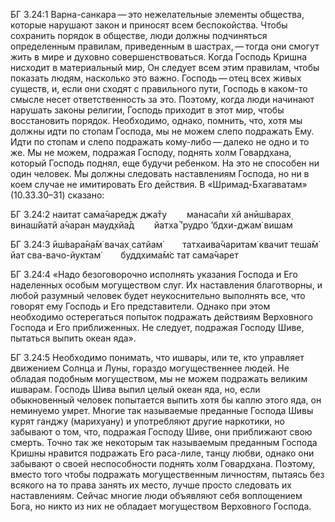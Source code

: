 БГ 3.24:1	Варна-санкара — это нежелательные элементы общества, которые нарушают закон и приносят всем беспокойства. Чтобы сохранить порядок в обществе, люди должны подчиняться определенным правилам, приведенным в шастрах, — тогда они смогут жить в мире и духовно совершенствоваться. Когда Господь Кришна нисходит в материальный мир, Он следует всем этим правилам, чтобы показать людям, насколько это важно. Господь — отец всех живых существ, и, если они сходят с правильного пути, Господь в каком-то смысле несет ответственность за это. Поэтому, когда люди начинают нарушать законы религии, Господь приходит в этот мир, чтобы восстановить порядок. Необходимо, однако, помнить, что, хотя мы должны идти по стопам Господа, мы не можем слепо подражать Ему. Идти по стопам и слепо подражать кому-либо — далеко не одно и то же. Мы не можем, подражая Господу, поднять холм Говардхана, который Господь поднял, еще будучи ребенком. На это не способен ни один человек. Мы должны следовать наставлениям Господа, но ни в коем случае не имитировать Его действия. В «Шримад-Бхагаватам» (10.33.30–31) сказано:

БГ 3.24:2	наитат сама̄чаредж джа̄ту   манаса̄пи хй анӣш́варах̣ винаш́йатй а̄чаран мауд̣хйа̄д   йатха̄ ’рудро ’бдхи-джам̇ вишам

БГ 3.24:3	ӣш́вара̄н̣а̄м̇ вачах̣ сатйам̇   татхаива̄чаритам̇ квачит теша̄м̇ йат сва-вачо-йуктам̇   буддхима̄м̇с тат сама̄чарет

БГ 3.24:4	«Надо безоговорочно исполнять указания Господа и Его наделенных особым могуществом слуг. Их наставления благотворны, и любой разумный человек будет неукоснительно выполнять все, что говорят ему Господь и Его представители. Однако при этом необходимо остерегаться попыток подражать действиям Верховного Господа и Его приближенных. Не следует, подражая Господу Шиве, пытаться выпить океан яда».

БГ 3.24:5	Необходимо понимать, что ишвары, или те, кто управляет движением Солнца и Луны, гораздо могущественнее людей. Не обладая подобным могуществом, мы не можем подражать великим ишварам. Господь Шива выпил целый океан яда, но, если обыкновенный человек попытается выпить хотя бы каплю этого яда, он неминуемо умрет. Многие так называемые преданные Господа Шивы курят ганджу (марихуану) и употребляют другие наркотики, но забывают о том, что, подражая Господу Шиве, они приближают свою смерть. Точно так же некоторым так называемым преданным Господа Кришны нравится подражать Его раса-лиле, танцу любви, однако они забывают о своей неспособности поднять холм Говардхана. Поэтому, вместо того чтобы подражать могущественным личностям, пытаясь без всякого на то права занять их место, лучше просто следовать их наставлениям. Сейчас многие люди объявляют себя воплощением Бога, но никто из них не обладает могуществом Верховного Господа.